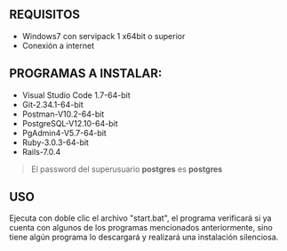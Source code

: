 ## REQUISITOS

- Windows7 con servipack 1 x64bit o superior
- Conexión a internet

## PROGRAMAS A INSTALAR:

- Visual Studio Code 1.7-64-bit
- Git-2.34.1-64-bit
- Postman-V10.2-64-bit
- PostgreSQL-V12.10-64-bit
- PgAdmin4-V5.7-64-bit
- Ruby-3.0.3-64-bit
- Rails-7.0.4

> El password del superusuario **postgres** es **postgres**


## USO

Ejecuta con doble clic el archivo "start.bat", el programa verificará si ya cuenta con algunos de los programas
mencionados anteriormente, sino tiene algún programa lo descargará y realizará una instalación silenciosa.

